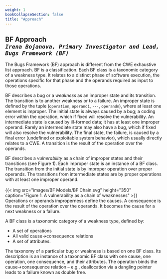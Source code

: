 ```yaml
---
weight: 1
bookCollapseSection: false
title: "Approach"
---
```

## BF Approach <br/>_`Irena Bojanova, Primary Investigator and Lead, Bugs Framework (BF)`_

The Bugs Framework (BF) approach is different from the CWE exhaustive list approach. BF is a classification. Each BF class is a taxonomic category of a weakness type. It relates to a distinct phase of software execution, the operations specific for that phase and the operands required as input to those operations.

BF describes a bug or a _weakness_ as an improper state and its transition. The transition is to another weakness or to a failure. An improper state is defined by the tuple (`operation`, `operand1`, `···`, `operandn`), where at least one element is improper. The initial state is always caused by a bug; a coding error within the operation, which if fixed will resolve the vulnerability. An intermediate state is caused by ill-formed data; it has at least one improper operand. Rarely an intermediate state may also have a bug, which if fixed will also resolve the vulnerability. The final state, the failure, is caused by a final error (undefined or exploitable system behavior), which usually directly relates to a CWE. A transition is the result of the operation over the operands.

BF describes a _vulnerability_ as a chain of improper states and their transitions (see Figure 1). Each improper state is an instance of a BF class. The transition from the initial state is by improper operation over proper operands. The transitions from intermediate states are by proper operations with at least one improper operand.
<br/><br/>
{{< img src="images/BF Models/BF Chain.svg" height="350" caption="Figure 1. A vulnerability as a chain of weaknesses" >}}
<br/>
Operations or operands improperness define the causes. A consequence is the result of the operation over the operands. It becomes the cause for a next weakness or a failure.

A BF class is a taxonomic category of a weakness type, defined by:

*   A set of operations
*   All valid cause→consequence relations
*   A set of attributes.

The taxonomy of a particular bug or weakness is based on one BF class. Its description is an instance of a taxonomic BF class with one cause, one operation, one consequence, and their attributes. The operation binds the cause→consequence relation – e.g., deallocation via a dangling pointer leads to a failure known as double free.
